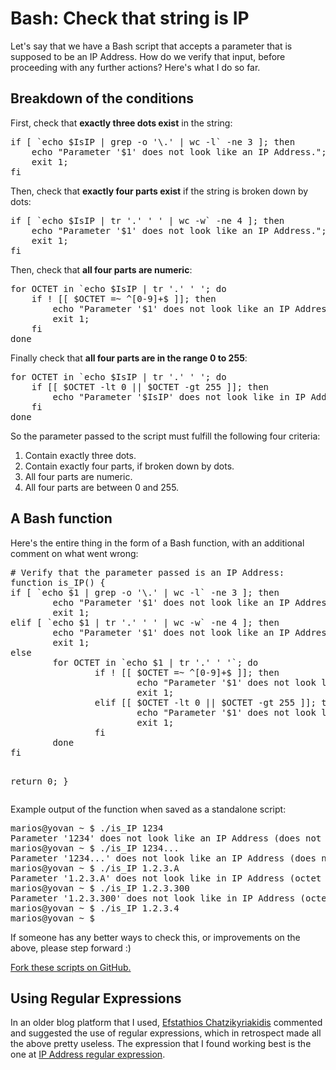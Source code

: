 <!-- -
Title: Bash: Check that string is IP
First Published: 2013-05-10
- -->

Bash: Check that string is IP
=============================

Let's say that we have a Bash script that accepts a parameter that is 
supposed to be an IP Address. How do we verify that input, before 
proceeding with any further actions? Here's what I do so far.

Breakdown of the conditions
---------------------------

First, check that <strong>exactly three dots exist</strong> in the string:
<pre>
if [ `echo $IsIP | grep -o '\.' | wc -l` -ne 3 ]; then
    echo "Parameter '$1' does not look like an IP Address.";
    exit 1;
fi
</pre>

Then, check that <strong>exactly four parts exist</strong> if the string is broken down by dots:
<pre>
if [ `echo $IsIP | tr '.' ' ' | wc -w` -ne 4 ]; then
    echo "Parameter '$1' does not look like an IP Address.";
    exit 1;
fi
</pre>

Then, check that <strong>all four parts are numeric</strong>:
<pre>
for OCTET in `echo $IsIP | tr '.' ' '; do
    if ! [[ $OCTET =~ ^[0-9]+$ ]]; then
        echo "Parameter '$1' does not look like an IP Address.";
        exit 1;
    fi
done
</pre>

Finally check that <strong>all four parts are in the range 0 to 255</strong>:
<pre>
for OCTET in `echo $IsIP | tr '.' ' '; do
    if [[ $OCTET -lt 0 || $OCTET -gt 255 ]]; then
        echo "Parameter '$IsIP' does not look like in IP Address (octet '$OCTET' in not in range 0-255).";
    fi
done
</pre>

So the parameter passed to the script must fulfill the following four criteria:
<ol>
<li>Contain exactly three dots.</li>
<li>Contain exactly four parts, if broken down by dots.</li>
<li>All four parts are numeric.</li>
<li>All four parts are between 0 and 255.</li></ol>

<h2>A Bash function</h2>
Here's the entire thing in the form of a Bash function, with an additional comment on what went wrong:
<pre>
# Verify that the parameter passed is an IP Address:
function is_IP() {
if [ `echo $1 | grep -o '\.' | wc -l` -ne 3 ]; then
        echo "Parameter '$1' does not look like an IP Address (does not contain 3 dots).";
        exit 1;
elif [ `echo $1 | tr '.' ' ' | wc -w` -ne 4 ]; then
        echo "Parameter '$1' does not look like an IP Address (does not contain 4 octets).";
        exit 1;
else
        for OCTET in `echo $1 | tr '.' ' '`; do
                if ! [[ $OCTET =~ ^[0-9]+$ ]]; then
                        echo "Parameter '$1' does not look like in IP Address (octet '$OCTET' is not numeric).";
                        exit 1;
                elif [[ $OCTET -lt 0 || $OCTET -gt 255 ]]; then
                        echo "Parameter '$1' does not look like in IP Address (octet '$OCTET' in not in range 0-255).";
                        exit 1;
                fi
        done
fi

return 0;
}
</pre>

Example output of the function when saved as a standalone script:
<pre>
marios@yovan ~ $ ./is_IP 1234
Parameter '1234' does not look like an IP Address (does not contain 3 dots).
marios@yovan ~ $ ./is_IP 1234...
Parameter '1234...' does not look like an IP Address (does not contain 4 octets).
marios@yovan ~ $ ./is_IP 1.2.3.A
Parameter '1.2.3.A' does not look like in IP Address (octet 'A' is not numeric).
marios@yovan ~ $ ./is_IP 1.2.3.300
Parameter '1.2.3.300' does not look like in IP Address (octet '300' in not in range 0-255).
marios@yovan ~ $ ./is_IP 1.2.3.4
marios@yovan ~ $
</pre>

If someone has any better ways to check this, or improvements on the above, please step forward :)

<a href="https://github.com/marios-zindilis/Scripts/tree/master/Bash" title="Fork this script on GitHub.">Fork these scripts on GitHub.</a>

Using Regular Expressions
-------------------------

In an older blog platform that I used, [Efstathios Chatzikyriakidis](http://efxa.org/) 
commented and suggested the use of regular expressions, which in 
retrospect made all the above pretty useless. The expression that I 
found working best is the one at [IP Address regular expression](http://www.geekzilla.co.uk/View0CBFD9A7-621D-4B0C-9554-91FD48AADC77.htm).
